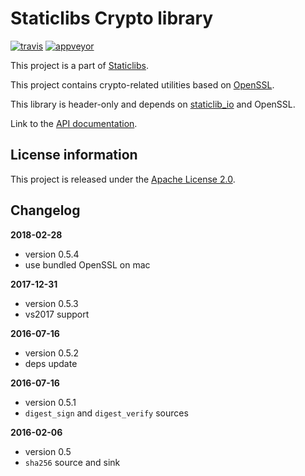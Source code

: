 Staticlibs Crypto library
=========================

[![travis](https://travis-ci.org/staticlibs/staticlib_crypto.svg?branch=master)](https://travis-ci.org/staticlibs/staticlib_crypto)
[![appveyor](https://ci.appveyor.com/api/projects/status/github/staticlibs/staticlib_crypto?svg=true)](https://ci.appveyor.com/project/staticlibs/staticlib-crypto)

This project is a part of [Staticlibs](http://staticlibs.net/).

This project contains crypto-related utilities based on [OpenSSL](https://www.openssl.org/).

This library is header-only and depends on [staticlib_io](https://github.com/staticlibs/staticlib_io.git)
and OpenSSL.

Link to the [API documentation](http://staticlibs.github.io/staticlib_crypto/docs/html/namespacestaticlib_1_1crypto.html).

License information
-------------------

This project is released under the [Apache License 2.0](http://www.apache.org/licenses/LICENSE-2.0).

Changelog
---------

**2018-02-28**

 * version 0.5.4
 * use bundled OpenSSL on mac

**2017-12-31**

 * version 0.5.3
 * vs2017 support

**2016-07-16**
 * version 0.5.2
 * deps update

**2016-07-16**

 * version 0.5.1
 * `digest_sign` and `digest_verify` sources

**2016-02-06**

 * version 0.5
 * `sha256` source and sink
